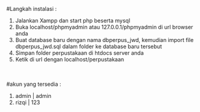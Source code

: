 #Langkah instalasi :
1. Jalankan Xampp dan start php beserta mysql<br>
2. Buka localhost/phpmyadmin atau 127.0.0.1/phpmyadmin di url browser anda<br>
3. Buat database baru dengan nama dbperpus_jwd, kemudian import file dbperpus_jwd.sql dalam folder ke database baru tersebut<br>
4. Simpan folder perpustakaan di htdocs server anda<br>
5. Ketik di url dengan localhost/perpustakaan<br><br><br>

#akun yang tersedia :
1. admin | admin<br>
2. rizqi | 123
